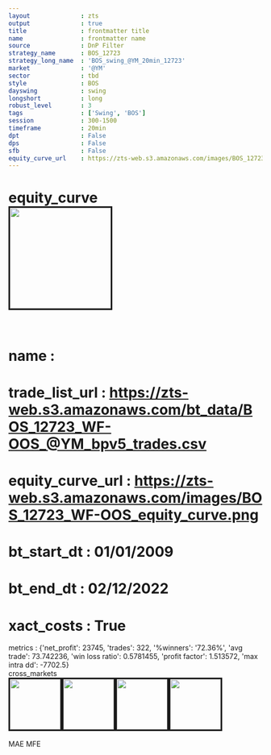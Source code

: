 ```yaml
---
layout              : zts
output              : true
title               : frontmatter title
name                : frontmatter name
source              : DnP Filter
strategy_name       : BOS_12723
strategy_long_name  : 'BOS_swing_@YM_20min_12723'
market              : '@YM'
sector              : tbd
style               : BOS
dayswing            : swing
longshort           : long
robust_level        : 3
tags                : ['Swing', 'BOS']
session             : 300-1500
timeframe           : 20min
dpt                 : False
dps                 : False
sfb                 : False
equity_curve_url    : https://zts-web.s3.amazonaws.com/images/BOS_12723_WF-OOS_equity_curve.png
---
```

equity_curve<br>
<img src='https://zts-web.s3.amazonaws.com/images/BOS_12723_WF-OOS_equity_curve.png' alt='' border=3 height=200><br><br>
================
name                : <br>
================
trade_list_url      : https://zts-web.s3.amazonaws.com/bt_data/BOS_12723_WF-OOS_@YM_bpv5_trades.csv<br>
================
equity_curve_url    : https://zts-web.s3.amazonaws.com/images/BOS_12723_WF-OOS_equity_curve.png<br>
================
bt_start_dt         : 01/01/2009<br>
================
bt_end_dt           : 02/12/2022<br>
================
xact_costs          : True<br>
================
metrics             : {'net_profit': 23745, 'trades': 322, '%winners': '72.36%', 'avg trade': 73.742236, 'win loss ratio': 0.5781455, 'profit factor': 1.513572, 'max intra dd': -7702.5}<br>
cross_markets<br>
<img src='https://zts-web.s3.amazonaws.com/images/BOS_12723_GrpStress_@NQ_equity_curve.png' alt='' border=3 height=100><img src='https://zts-web.s3.amazonaws.com/images/BOS_12723_GrpStress_@EMD_equity_curve.png' alt='' border=3 height=100><img src='https://zts-web.s3.amazonaws.com/images/BOS_12723_GrpStress_@RTY_equity_curve.png' alt='' border=3 height=100><img src='https://zts-web.s3.amazonaws.com/images/BOS_12723_GrpStress_@ES_equity_curve.png' alt='' border=3 height=100><br><br>
MAE
MFE

